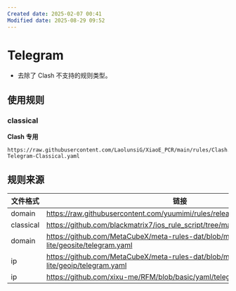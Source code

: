 ```yaml
---
Created date: 2025-02-07 00:41
Modified date: 2025-08-29 09:52
---
```

# Telegram

- 去除了 Clash 不支持的规则类型。

## 使用规则

### classical

**Clash 专用**

```
https://raw.githubusercontent.com/LaolunsiG/XiaoE_PCR/main/rules/Clash.Meta/Telegram/Clash-Telegram-Classical.yaml
```

## 规则来源

| 文件格式      | 链接                                                                                   |
| --------- | ------------------------------------------------------------------------------------ |
| domain    | https://raw.githubusercontent.com/yuumimi/rules/release/clash/telegram.txt           |
| classical | https://github.com/blackmatrix7/ios_rule_script/tree/master/rule/Clash/Telegram<br>  |
| domain    | https://github.com/MetaCubeX/meta-rules-dat/blob/meta/geo-lite/geosite/telegram.yaml |
| ip        | https://github.com/MetaCubeX/meta-rules-dat/blob/meta/geo-lite/geoip/telegram.yaml   |
| ip        | https://github.com/xixu-me/RFM/blob/basic/yaml/telegramcidr.yaml                     |

